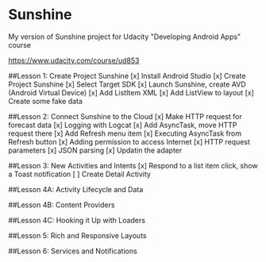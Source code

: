 # Sunshine
My version of Sunshine project for Udacity "Developing Android Apps" course

https://www.udacity.com/course/ud853

##Lesson 1: Create Project Sunshine
[x] Install Android Studio
[x] Create Project Sunshine
[x] Select Target SDK
[x] Launch Sunshine, create AVD (Android Virtual Device)
[x] Add ListItem XML
[x] Add ListView to layout
[x] Create some fake data

##Lesson 2: Connect Sunshine to the Cloud
[x] Make HTTP request for forecast data
[x] Logging with Logcat
[x] Add AsyncTask, move HTTP request there
[x] Add Refresh menu item
[x] Executing AsyncTask from Refresh button
[x] Adding permission to access Internet
[x] HTTP request parameters
[x] JSON parsing
[x] Updatin the adapter

##Lesson 3: New Activities and Intents
[x] Respond to a list item click, show a Toast notification
[ ] Create Detail Activity

##Lesson 4A: Activity Lifecycle and Data

##Lesson 4B: Content Providers

##Lesson 4C: Hooking it Up with Loaders

##Lesson 5: Rich and Responsive Layouts

##Lesson 6: Services and Notifications
